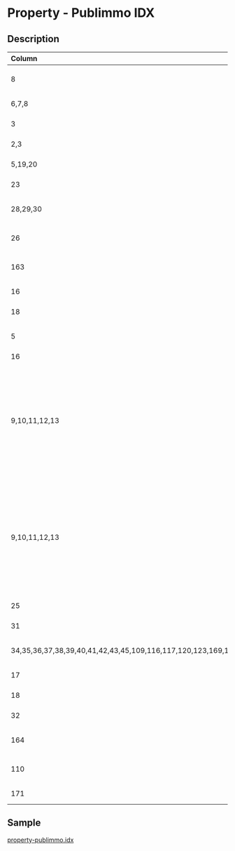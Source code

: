 # Property - Publimmo IDX

## Description

| Column | Type | Format | Description |
| :--- | :--- | :--- | :--- |
| 8 | string | [String](https://en.wikipedia.org/wiki/String_(computer_science)) | Property ID in your system |
| 6,7,8 | string | [String](https://en.wikipedia.org/wiki/String_(computer_science)) | Property reference |
| 3 | string | [Property Category](../values/property_category_id.md) | Property category |
| 2,3 | string | [Property Subcategory](../values/property_subcategory_id.md) | Property subcategory |
| 5,19,20 | integer | [Number](https://en.wikipedia.org/wiki/Integer) | Property price |
| 23 | string | [Currency](../values/currency_id.md) | Property currency |
| 28,29,30 | integer | [Number](https://en.wikipedia.org/wiki/Integer) | Property habitable area |
| 26 | integer | [Number](https://en.wikipedia.org/wiki/Integer) | Property number of rooms |
| 163 | integer | [Number](https://en.wikipedia.org/wiki/Integer) | Property number of floors |
| 16 | string | [Property Availability](../values/property_availability_id.md) | Property availability |
| 18 | string | [UID](https://en.wikipedia.org/wiki/Unique_identifier) | Promotion ID |
| 5 | string | [Transaction Type](../values/transaction_type_id.md) | Property transaction type |
| 16 | date | d.m.Y | d-m-Y | Y-m-d |  |
| 9,10,11,12,13 | json | { "location_path": LocationPath, "zip": string, "line1": string, "line2": string, "line3": string, "environmentId": string, "altitude": string, "longitude": string, "latitude": string } | Property real location |
| 9,10,11,12,13 | json | { "location_path": LocationPath, "zip": string, "line1": string, "line2": string, "line3": string, "environmentId": string, "altitude": string, "longitude": string, "latitude": string } | Property alternate location |
| 25 | integer | [Number](https://en.wikipedia.org/wiki/Integer) | Property floor |
| 31 | integer | [Number](https://en.wikipedia.org/wiki/Integer) | Property volume |
| 34,35,36,37,38,39,40,41,42,43,45,109,116,117,120,123,169,175 | json | { "amenity_id": string, "value": string } | Property availability date |
| 17 | string | [String](https://en.wikipedia.org/wiki/String_(computer_science)) | Property title |
| 18 | string | [String](https://en.wikipedia.org/wiki/String_(computer_science)) | Property description |
| 32 | integer | [Number](https://en.wikipedia.org/wiki/Integer) | Property year build |
| 164 | integer | [Number](https://en.wikipedia.org/wiki/Integer) | Property year renovated |
| 110 | integer | [Number](https://en.wikipedia.org/wiki/Integer) | Property ceiling height |
| 171 | boolean | [Boolean](https://en.wikipedia.org/wiki/Boolean_data_type) | property is new |

## Sample

[property-publimmo.idx](../samples/property-publimmo.idx)
```

```
